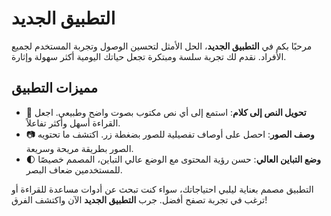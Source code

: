 # التطبيق الجديد

مرحبًا بكم في **التطبيق الجديد**، الحل الأمثل لتحسين الوصول وتجربة المستخدم لجميع الأفراد. نقدم لك تجربة سلسة ومبتكرة تجعل حياتك اليومية أكثر سهولة وإثارة.

## مميزات التطبيق

- 🌟 **تحويل النص إلى كلام**: استمع إلى أي نص مكتوب بصوت واضح وطبيعي. اجعل القراءة أسهل وأكثر تفاعلاً.
- 📷 **وصف الصور**: احصل على أوصاف تفصيلية للصور بضغطة زر. اكتشف ما تحتويه الصور بطريقة مريحة وسريعة.
- 🌓 **وضع التباين العالي**: حسن رؤية المحتوى مع الوضع عالي التباين، المصمم خصيصًا للمستخدمين ضعاف البصر.

التطبيق مصمم بعناية ليلبي احتياجاتك، سواء كنت تبحث عن أدوات مساعدة للقراءة أو ترغب في تجربة تصفح أفضل. جرب **التطبيق الجديد** الآن واكتشف الفرق!